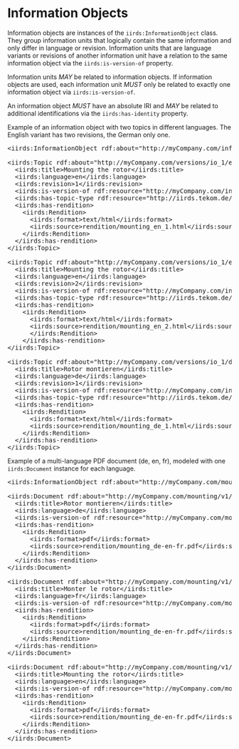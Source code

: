 
# Information Objects
Information objects are instances of the `iirds:InformationObject` class. They group information units that logically contain the same information and only differ in language or revision. Information units that are language variants or revisions of another information unit have a relation to the same information object via the `iirds:is-version-of` property. 

Information units <em title="MAY in RFC 2119 context" class="rfc2119">MAY</em> be related to information objects. If information objects are used, each information unit <em title="MUST in RFC 2119 context" class="rfc2119">MUST</em> only be related to exactly one information object via `iirds:is-version-of`.

An information object <em title="MUST in RFC 2119 context" class="rfc2119">MUST</em> have an absolute IRI and <em title="MAY in RFC 2119 context" class="rfc2119">MAY</em> be related to additional identifications via the `iirds:has-identity` property.

<aside class="example" title="Information object with two language variants">

Example of an information object with two topics in different languages. The English variant has two revisions, the German only one.

<pre>
&lt;iirds:InformationObject rdf:about="http://myCompany.com/informationobjects/io_1"/>

&lt;iirds:Topic rdf:about="http://myCompany.com/versions/io_1/en/1">
  &lt;iirds:title>Mounting the rotor&lt;/iirds:title>
  &lt;iirds:language>en&lt;/iirds:language>
  &lt;iirds:revision>1&lt;/iirds:revision>
  &lt;iirds:is-version-of rdf:resource="http://myCompany.com/informationobjects/io_1"/>
  &lt;iirds:has-topic-type rdf:resource="http://iirds.tekom.de/iirds#GenericTask"/>
  &lt;iirds:has-rendition>
    &lt;iirds:Rendition>
      &lt;iirds:format>text/html&lt;/iirds:format>
      &lt;iirds:source>rendition/mounting_en_1.html&lt;/iirds:source>
    &lt;/iirds:Rendition>
  &lt;/iirds:has-rendition>  
&lt;/iirds:Topic>
  
&lt;iirds:Topic rdf:about="http://myCompany.com/versions/io_1/en/2">
  &lt;iirds:title>Mounting the rotor&lt;/iirds:title>
  &lt;iirds:language>en&lt;/iirds:language>
  &lt;iirds:revision>2&lt;/iirds:revision>
  &lt;iirds:is-version-of rdf:resource="http://myCompany.com/informationobjects/io_1"/&gt;
  &lt;iirds:has-topic-type rdf:resource="http://iirds.tekom.de/iirds#GenericTask"/&gt;
  &lt;iirds:has-rendition&gt;
    &lt;iirds:Rendition&gt;
      &lt;iirds:format&gt;text/html&lt;/iirds:format&gt;
      &lt;iirds:source&gt;rendition/mounting_en_2.html&lt;/iirds:source&gt;
      &lt;/iirds:Rendition&gt;
    &lt;/iirds:has-rendition&gt;  
&lt;/iirds:Topic&gt;

&lt;iirds:Topic rdf:about="http://myCompany.com/versions/io_1/de/1"&gt;
  &lt;iirds:title&gt;Rotor montieren&lt;/iirds:title&gt;
  &lt;iirds:language&gt;de&lt;/iirds:language&gt;
  &lt;iirds:revision&gt;1&lt;/iirds:revision&gt;
  &lt;iirds:is-version-of rdf:resource="http://myCompany.com/informationobjects/io_1"/&gt;
  &lt;iirds:has-topic-type rdf:resource="http://iirds.tekom.de/iirds#GenericTask"/&gt;
  &lt;iirds:has-rendition&gt;
    &lt;iirds:Rendition&gt;
      &lt;iirds:format&gt;text/html&lt;/iirds:format&gt;
      &lt;iirds:source&gt;rendition/mounting_de_1.html&lt;/iirds:source&gt;
    &lt;/iirds:Rendition&gt;
  &lt;/iirds:has-rendition&gt;
&lt;/iirds:Topic&gt;
</pre>
</aside>

<aside class="example" title="Multi-language PDF document">

Example of a multi-language PDF document (de, en, fr), modeled with one `iirds:Document` instance for each language.

<pre>
&lt;iirds:InformationObject rdf:about="http://myCompany.com/mounting-rotor/v1" /&gt;
  
&lt;iirds:Document rdf:about="http://myCompany.com/mounting/v1/de"&gt;
  &lt;iirds:title&gt;Rotor montieren&lt;/iirds:title&gt;
  &lt;iirds:language&gt;de&lt;/iirds:language&gt;
  &lt;iirds:is-version-of rdf:resource="http://myCompany.com/mounting-rotor/v1"/&gt;
  &lt;iirds:has-rendition&gt;
    &lt;iirds:Rendition&gt;
      &lt;iirds:format&gt;pdf&lt;/iirds:format&gt;
      &lt;iirds:source&gt;rendition/mounting_de-en-fr.pdf&lt;/iirds:source&gt;
    &lt;/iirds:Rendition&gt;
  &lt;/iirds:has-rendition&gt;
&lt;/iirds:Document&gt;
  
&lt;iirds:Document rdf:about="http://myCompany.com/mounting/v1/fr"&gt;
  &lt;iirds:title&gt;Monter le rotor&lt;/iirds:title&gt;
  &lt;iirds:language&gt;fr&lt;/iirds:language&gt;
  &lt;iirds:is-version-of rdf:resource="http://myCompany.com/mounting-rotor/v1"/&gt;
  &lt;iirds:has-rendition&gt;
    &lt;iirds:Rendition&gt;
      &lt;iirds:format&gt;pdf&lt;/iirds:format&gt;
      &lt;iirds:source&gt;rendition/mounting_de-en-fr.pdf&lt;/iirds:source&gt;
    &lt;/iirds:Rendition&gt;
  &lt;/iirds:has-rendition&gt;
&lt;/iirds:Document&gt;
  
&lt;iirds:Document rdf:about="http://myCompany.com/mounting/v1/en"&gt;
  &lt;iirds:title&gt;Mounting the rotor&lt;/iirds:title&gt;
  &lt;iirds:language&gt;en&lt;/iirds:language&gt;
  &lt;iirds:is-version-of rdf:resource="http://myCompany.com/mounting-rotor/v1"/&gt;
  &lt;iirds:has-rendition&gt;
    &lt;iirds:Rendition&gt;
      &lt;iirds:format&gt;pdf&lt;/iirds:format&gt;
      &lt;iirds:source&gt;rendition/mounting_de-en-fr.pdf&lt;/iirds:source&gt;
    &lt;/iirds:Rendition&gt;
  &lt;/iirds:has-rendition&gt;
&lt;/iirds:Document&gt;
</pre>
</aside>
